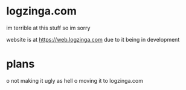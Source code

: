# logzinga.com
im terrible at this stuff so im sorry 


website is at https://web.logzinga.com
due to it being in development

# plans
o not making it ugly as hell
o moving it to logzinga.com
